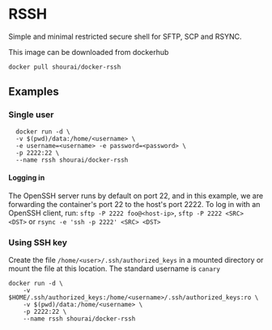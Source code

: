 # RSSH

Simple and minimal restricted secure shell for SFTP, SCP and RSYNC.

This image can be downloaded from dockerhub
```
docker pull shourai/docker-rssh
```

## Examples

### Single user 

```
  docker run -d \
  -v $(pwd)/data:/home/<username> \
  -e username=<username> -e password=<password> \
  -p 2222:22 \
  --name rssh shourai/docker-rssh
```

#### Logging in

The OpenSSH server runs by default on port 22, and in this example, we are
forwarding the container's port 22 to the host's port 2222. To log in with an
OpenSSH client, run: `sftp -P 2222 foo@<host-ip>`, `sftp -P 2222 <SRC> <DST>` or
`rsync -e 'ssh -p 2222' <SRC> <DST>`


### Using SSH key

Create the file `/home/<user>/.ssh/authorized_keys` in a mounted directory or mount the file 
at this location.
The standard username is `canary`

```
docker run -d \
    -v $HOME/.ssh/authorized_keys:/home/<username>/.ssh/authorized_keys:ro \
    -v $(pwd)/data:/home/<username> \
    -p 2222:22 \
    --name rssh shourai/docker-rssh
```
